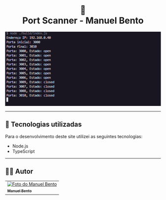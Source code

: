 <h1 align="center">
  📑<br>Port Scanner - Manuel Bento
</h1>

![Resultado final do projeto](./public/preview.png)

---

## 💼 Tecnologias utilizadas

Para o desenvolvimento deste site utilizei as seguintes tecnologias:

- Node.js
- TypeScript
---

<h2>👨‍🚀 Autor</h2>

<table>
  <tr>
    <td>
      <a href="https://github.com/manuelbento19">
        <img src="https://avatars.githubusercontent.com/u/65732773" width="150px;" alt="Foto do Manuel Bento"/><br>
        <sub>
          <b>Manuel Bento</b>
        </sub>
      </a>
    </td>
  </tr>
</table>